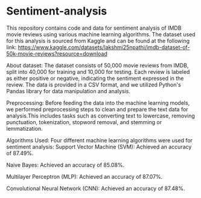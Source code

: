 # Sentiment-analysis
This repository contains code and data for sentiment analysis of IMDB movie reviews using various machine learning algorithms. The dataset used for this analysis is sourced from Kaggle and can be found at the following link: https://www.kaggle.com/datasets/lakshmi25npathi/imdb-dataset-of-50k-movie-reviews?resource=download

About dataset:
The dataset consists of 50,000 movie reviews from IMDB, split into 40,000 for training and 10,000 for testing. Each review is labeled as either positive or negative, indicating the sentiment expressed in the review. The data is provided in a CSV format, and we utilized Python's Pandas library for data manipulation and analysis.

Preprocessing:
Before feeding the data into the machine learning models, we performed preprocessing steps to clean and prepare the text data for analysis.This includes tasks such as converting text to lowercase, removing punctuation, tokenization, stopword removal, and stemming or lemmatization.

Algorithms Used:
Four different machine learning algorithms were used for sentiment analysis:
Support Vector Machine (SVM): Achieved an accuracy of 87.49%.

Naive Bayes: Achieved an accuracy of 85.08%.

Multilayer Perceptron (MLP): Achieved an accuracy of 87.07%.

Convolutional Neural Network (CNN): Achieved an accuracy of 87.48%.
